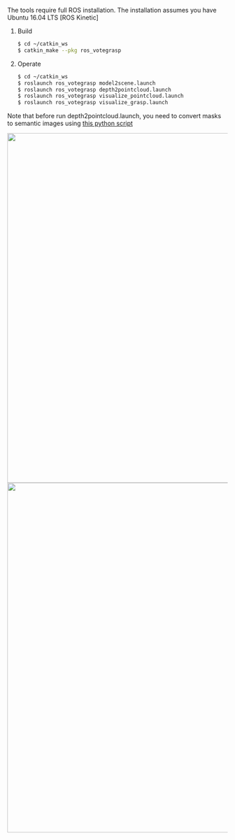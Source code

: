 The tools require full ROS installation. The installation assumes you have Ubuntu 16.04 LTS [ROS Kinetic]

1. Build
   ```bash
   $ cd ~/catkin_ws
   $ catkin_make --pkg ros_votegrasp

2. Operate
   ```bash
   $ cd ~/catkin_ws
   $ roslaunch ros_votegrasp model2scene.launch
   $ roslaunch ros_votegrasp depth2pointcloud.launch
   $ roslaunch ros_votegrasp visualize_pointcloud.launch
   $ roslaunch ros_votegrasp visualize_grasp.launch

Note that before run depth2pointcloud.launch, you need to convert masks to semantic images using [this python script](https://github.com/hoangcuongbk80/VoteGrasp/tree/master/blender-scripts/tools) <br />

<img src="doc/grasp_pc_rviz.png" width="800" />

<img src="doc/grasp_model_rviz.png" width="800" />
